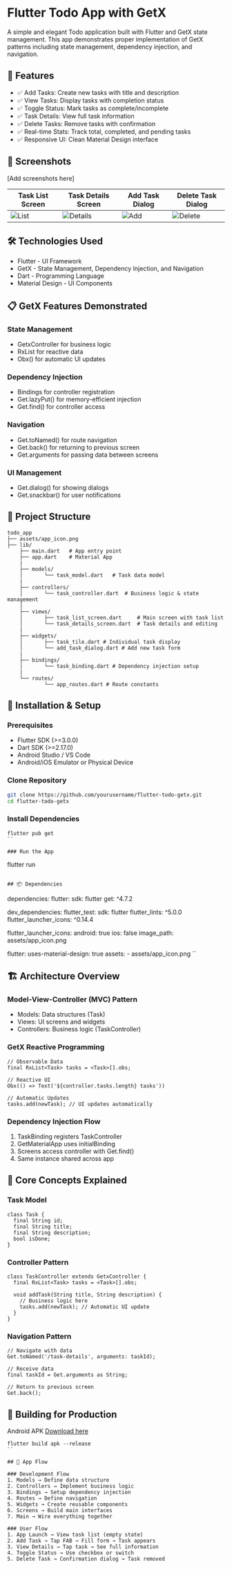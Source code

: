 # Flutter Todo App with GetX

A simple and elegant Todo application built with Flutter and GetX state management. This app demonstrates proper implementation of GetX patterns including state management, dependency injection, and navigation.

## 📱 Features

- ✅ Add Tasks: Create new tasks with title and description
- ✅ View Tasks: Display tasks with completion status
- ✅ Toggle Status: Mark tasks as complete/incomplete
- ✅ Task Details: View full task information
- ✅ Delete Tasks: Remove tasks with confirmation
- ✅ Real-time Stats: Track total, completed, and pending tasks
- ✅ Responsive UI: Clean Material Design interface

## 🚀 Screenshots
[Add screenshots here]

| Task List Screen | Task Details Screen | Add Task Dialog | Delete Task Dialog |
|------------------|---------------------|-----------------|--------------------|
| ![List](image.png) | ![Details](image-1.png) | ![Add](image-2.png) | ![Delete](image-3.png) |

## 🛠️ Technologies Used

- Flutter - UI Framework
- GetX - State Management, Dependency Injection, and Navigation
- Dart - Programming Language
- Material Design - UI Components

## 📋 GetX Features Demonstrated

### State Management
- GetxController for business logic
- RxList for reactive data
- Obx() for automatic UI updates

### Dependency Injection
- Bindings for controller registration
- Get.lazyPut() for memory-efficient injection
- Get.find() for controller access

### Navigation
- Get.toNamed() for route navigation
- Get.back() for returning to previous screen
- Get.arguments for passing data between screens

### UI Management
- Get.dialog() for showing dialogs
- Get.snackbar() for user notifications

## 📁 Project Structure

```
todo_app
├── assets/app_icon.png
├── lib/
    ├── main.dart   # App entry point
    ├── app.dart    # Material App
    |
    ├── models/
    │       └── task_model.dart   # Task data model
    |
    ├── controllers/
    │       └── task_controller.dart  # Business logic & state management
    |
    ├── views/
    │       ├── task_list_screen.dart     # Main screen with task list
    │       └── task_details_screen.dart  # Task details and editing
    |
    ├── widgets/
    │       ├── task_tile.dart # Individual task display
    │       └── add_task_dialog.dart # Add new task form
    |
    ├── bindings/
    │       └── task_binding.dart # Dependency injection setup
    |
    └── routes/
            └── app_routes.dart # Route constants

```

## 🔧 Installation & Setup

### Prerequisites
- Flutter SDK (>=3.0.0)
- Dart SDK (>=2.17.0)
- Android Studio / VS Code
- Android/iOS Emulator or Physical Device

### Clone Repository
```bash
git clone https://github.com/yourusername/flutter-todo-getx.git
cd flutter-todo-getx
```

### Install Dependencies
```
flutter pub get
``

### Run the App
```
flutter run
```

## 📦 Dependencies

```
dependencies:
  flutter:
    sdk: flutter
  get: ^4.7.2

dev_dependencies:
  flutter_test:
    sdk: flutter
  flutter_lints: ^5.0.0
  flutter_launcher_icons: ^0.14.4

flutter_launcher_icons:
  android: true
  ios: false
  image_path: assets/app_icon.png

flutter:
  uses-material-design: true
  assets:
    - assets/app_icon.png
``

## 🏗️ Architecture Overview

### Model-View-Controller (MVC) Pattern
- Models: Data structures (Task)
- Views: UI screens and widgets
- Controllers: Business logic (TaskController)

### GetX Reactive Programming
```
// Observable Data
final RxList<Task> tasks = <Task>[].obs;

// Reactive UI
Obx(() => Text('${controller.tasks.length} tasks'))

// Automatic Updates
tasks.add(newTask); // UI updates automatically
```

### Dependency Injection Flow
1. TaskBinding registers TaskController
2. GetMaterialApp uses initialBinding
3. Screens access controller with Get.find()
4. Same instance shared across app


## 🎯 Core Concepts Explained

### Task Model
```
class Task {
  final String id;
  final String title;
  final String description;
  bool isDone;
}
```

### Controller Pattern
```
class TaskController extends GetxController {
  final RxList<Task> tasks = <Task>[].obs;
  
  void addTask(String title, String description) {
    // Business logic here
    tasks.add(newTask); // Automatic UI update
  }
}
```

### Navigation Pattern
```
// Navigate with data
Get.toNamed('/task-details', arguments: taskId);

// Receive data
final taskId = Get.arguments as String;

// Return to previous screen
Get.back();
```

## 🚀 Building for Production
Android APK [Download here]()
```
flutter build apk --release
``

## 🔄 App Flow

### Development Flow
1. Models → Define data structure
2. Controllers → Implement business logic
3. Bindings → Setup dependency injection
4. Routes → Define navigation
5. Widgets → Create reusable components
6. Screens → Build main interfaces
7. Main → Wire everything together

### User Flow
1. App Launch → View task list (empty state)
2. Add Task → Tap FAB → Fill form → Task appears
3. View Details → Tap task → See full information
4. Toggle Status → Use checkbox or switch
5. Delete Task → Confirmation dialog → Task removed